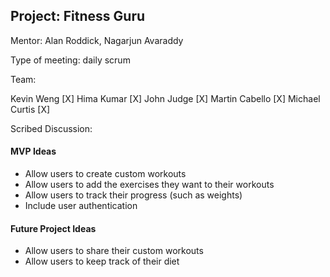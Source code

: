 ## Project: Fitness Guru

Mentor: Alan Roddick, Nagarjun Avaraddy

Type of meeting: daily scrum

Team:

Kevin Weng          [X]
Hima Kumar          [X]
John Judge          [X]
Martin Cabello      [X]
Michael Curtis      [X]

Scribed Discussion:

#### MVP Ideas

* Allow users to create custom workouts
* Allow users to add the exercises they want to their workouts
* Allow users to track their progress (such as weights)
* Include user authentication

#### Future Project Ideas

* Allow users to share their custom workouts
* Allow users to keep track of their diet